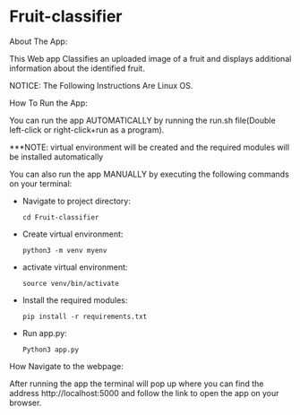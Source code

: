 # Fruit-classifier

About The App:

This Web app Classifies an uploaded image of a fruit and displays additional information about the identified fruit.
      
NOTICE: The Following Instructions Are Linux OS.

How To Run the App:

You can run the app AUTOMATICALLY by running the run.sh file(Double left-click or right-click+run as a program).

 ***NOTE: virtual environment will be created and the required modules will be installed automatically

You can also run the app MANUALLY by executing the following commands on your terminal:

- Navigate to project directory:
    
      cd Fruit-classifier
      
- Create virtual environment:
        
      python3 -m venv myenv
      
- activate virtual environment:
    
      source venv/bin/activate
    
- Install the required modules:
    
      pip install -r requirements.txt
    
- Run app.py:
    
      Python3 app.py
  
  
How Navigate to the webpage:

After running the app the terminal will pop up where you can find the address http://localhost:5000 and follow the link to open the app on your browser.





